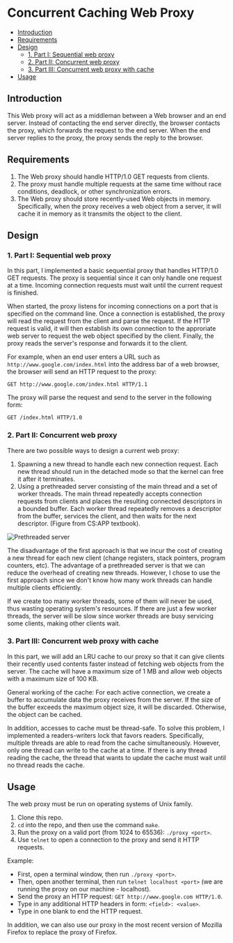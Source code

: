 # Concurrent Caching Web Proxy

  - [Introduction](#introduction)
  - [Requirements](#requirements)
  - [Design](#design)
    - [1. Part I: Sequential web proxy](#1-part-i-sequential-web-proxy)
    - [2. Part II: Concurrent web proxy](#2-part-ii-concurrent-web-proxy)
    - [3. Part III: Concurrent web proxy with cache](#3-part-iii-concurrent-web-proxy-with-cache)
  - [Usage](#usage)

## Introduction

This Web proxy will act as a middleman between a Web browser and an end server. Instead of contacting the end server directly, the browser contacts the proxy, which forwards the request to the end server. When the end server replies to the proxy, the proxy sends the reply to the browser.

## Requirements

1. The Web proxy should handle HTTP/1.0 GET requests from clients.
2. The proxy must handle multiple requests at the same time without race conditions, deadlock, or other synchronization errors.
3. The Web proxy should store recently-used Web objects in memory. Specifically, when the proxy receives a web object from a server, it will cache it in memory as it transmits the object to the client.

## Design

### 1. Part I: Sequential web proxy

In this part, I implemented a basic sequential proxy that handles HTTP/1.0 GET requests. The proxy is sequential since it can only handle one request at a time. Incoming connection requests must wait until the current request is finished.

When started, the proxy listens for incoming connections on a port that is specified on the command line. Once a connection is established, the proxy will read the request from the client and parse the request. If the HTTP request is valid, it will then establish its own connection to the approriate web server to request the web object specified by the client. Finally, the proxy reads the server's response and forwards it to the client.

For example, when an end user enters a URL such as ```http://www.google.com/index.html``` into the address bar of a web browser, the browser will send an HTTP request to the proxy:

```GET http://www.google.com/index.html HTTP/1.1```

The proxy will parse the request and send to the server in the following form:

```GET /index.html HTTP/1.0```

### 2. Part II: Concurrent web proxy

There are two possible ways to design a current web proxy:
1. Spawning a new thread to handle each new connection request. Each new thread should run in the detached mode so that the kernel can free it after it terminates.
2. Using a prethreaded server consisting of the main thread and a set of worker threads. The main thread repeatedly accepts connection requests from clients and places the resulting connected descriptors in a bounded buffer. Each worker thread repeatedly removes a descriptor from the buffer, services the client, and then waits for the next descriptor. (Figure from CS:APP textbook).

![Prethreaded server](images/prethreaded-server.png)

The disadvantage of the first approach is that we incur the cost of creating a new thread for each new client (change registers, stack pointers, program counters, etc). The advantage of a prethreaded server is that we can reduce the overhead of creating new threads. However, I chose to use the first approach since we don't know how many work threads can handle multiple clients efficiently.

If we create too many worker threads, some of them will never be used, thus wasting operating system's resources. If there are just a few worker threads, the server will be slow since worker threads are busy servicing some clients, making other clients wait.

### 3. Part III: Concurrent web proxy with cache

In this part, we will add an LRU cache to our proxy so that it can give clients their recently used contents faster instead of fetching web objects from the server. The cache will have a maximum size of 1 MB and allow web objects with a maximum size of 100 KB.

General working of the cache: For each active connection, we create a buffer to accumulate data the proxy receives from the server. If the size of the buffer exceeds the maximum object size, it will be discarded. Otherwise, the object can be cached.

In addition, accesses to cache must be thread-safe. To solve this problem, I implemented a readers-writers lock that favors readers. Specifically, multiple threads are able to read from the cache simultaneously. However, only one thread can write to the cache at a time. If there is any thread reading the cache, the thread that wants to update the cache must wait until no thread reads the cache.

## Usage

The web proxy must be run on operating systems of Unix family.

1. Clone this repo.
2. ```cd``` into the repo, and then use the command ```make```.
3. Run the proxy on a valid port (from 1024 to 65536): ```./proxy <port>```.
4. Use ```telnet``` to open a connection to the proxy and send it HTTP requests.

Example:
- First, open a terminal window, then run ```./proxy <port>```.
- Then, open another terminal, then run ```telnet localhost <port>``` (we are running the proxy on our machine - localhost).
- Send the proxy an HTTP request: ```GET http://www.google.com HTTP/1.0```.
- Type in any additional HTTP headers in form: ```<field>: <value>```.
- Type in one blank to end the HTTP request.

In addition, we can also use our proxy in the most recent version of Mozilla Firefox to replace the proxy of Firefox.
